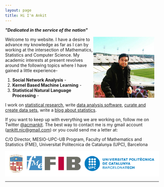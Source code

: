 ```yaml
---
layout: page
title: Hi I'm Ankit
---
```

***"Dedicated in the service of the nation"***


<div style="float: right; margin-right:15px">
    <a href="https://www.github.com/ankitbit"><img src="../images/1992.jpg" width="200" height="200"></a>
</div>

Welcome to my website. I have a desire to advance my knowledge as far as I can by working at the intersection of Mathematics, Statistics and Computer Science. My academic interests at present revolves around the following topics where I have gained a little experience- 

1. __Social Network Analysis__ - 
2. __Kernel Based Machine Learning__ -  
3. __Statistical Natural Language Processing__ -  

I work on [statistical research](/papers), write [data analysis software](/software), [curate and create data sets](/data), write a [blog about statistics](http://simplystatistics.org).

If you want to keep up with everything we are working on, follow me on Twitter [@acmankit](http://twitter.com/acmankit). The best way to contact me is my gmail account (ankitt.nic@gmail.com) or you could send me a letter at:

C/O Director, MESIO-UPC-UB Program,
Faculty of Mathematics and Statistics (FME),
Universitat Politecnica de Catalunya (UPC), Barcelona

<div>
    <a href="https://www.github.com/ankitbit"><img src="../images/identity.png"></a>
</div>

------
 




